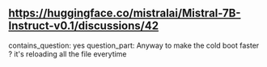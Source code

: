 ## https://huggingface.co/mistralai/Mistral-7B-Instruct-v0.1/discussions/42

contains_question: yes
question_part: Anyway to make the cold boot faster ? it's reloading all the file everytime